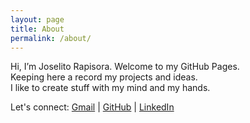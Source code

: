 ```yaml
---
layout: page
title: About
permalink: /about/
---
```

Hi, I’m Joselito Rapisora. Welcome to my GitHub Pages.  
Keeping here a record my projects and ideas.  
I like to create stuff with my mind and my hands.  

Let's connect: [Gmail](mailto:joselito.rapisora@gmail.com) \| [GitHub](https://github.com/joselitorapisora) \| [LinkedIn](https://www.linkedin.com/in/joselito-rapisora-9a931936/)

